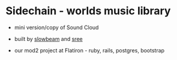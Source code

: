 # Sidechain - worlds music library


* mini version/copy of Sound Cloud

* built by [slowbeam](https://github.com/slowbeam) and [sree](https://github.com/sreemudunuri) 

* our mod2 project at Flatiron - ruby, rails, postgres, bootstrap
